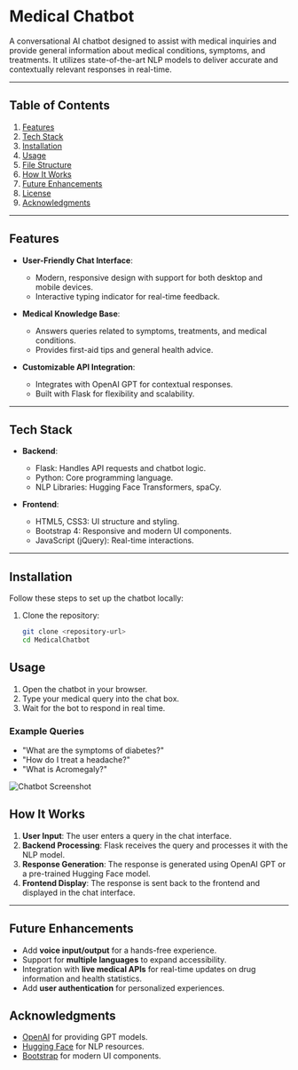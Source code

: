 # Medical Chatbot

A conversational AI chatbot designed to assist with medical inquiries and provide general information about medical conditions, symptoms, and treatments. It utilizes state-of-the-art NLP models to deliver accurate and contextually relevant responses in real-time.

---

## Table of Contents
1. [Features](#features)
2. [Tech Stack](#tech-stack)
3. [Installation](#installation)
4. [Usage](#usage)
5. [File Structure](#file-structure)
6. [How It Works](#how-it-works)
7. [Future Enhancements](#future-enhancements)
8. [License](#license)
9. [Acknowledgments](#acknowledgments)

---

## Features
- **User-Friendly Chat Interface**:
  - Modern, responsive design with support for both desktop and mobile devices.
  - Interactive typing indicator for real-time feedback.

- **Medical Knowledge Base**:
  - Answers queries related to symptoms, treatments, and medical conditions.
  - Provides first-aid tips and general health advice.

- **Customizable API Integration**:
  - Integrates with OpenAI GPT for contextual responses.
  - Built with Flask for flexibility and scalability.

---

## Tech Stack
- **Backend**:
  - Flask: Handles API requests and chatbot logic.
  - Python: Core programming language.
  - NLP Libraries: Hugging Face Transformers, spaCy.

- **Frontend**:
  - HTML5, CSS3: UI structure and styling.
  - Bootstrap 4: Responsive and modern UI components.
  - JavaScript (jQuery): Real-time interactions.

---

## Installation
Follow these steps to set up the chatbot locally:

1. Clone the repository:
   ```bash
   git clone <repository-url>
   cd MedicalChatbot

## Usage
1. Open the chatbot in your browser.
2. Type your medical query into the chat box.
3. Wait for the bot to respond in real time.

### Example Queries
- "What are the symptoms of diabetes?"
- "How do I treat a headache?"
- "What is Acromegaly?"


![Chatbot Screenshot](assests\image.png "Chatbot Interface Screenshot")




## How It Works
1. **User Input**: The user enters a query in the chat interface.
2. **Backend Processing**: Flask receives the query and processes it with the NLP model.
3. **Response Generation**: The response is generated using OpenAI GPT or a pre-trained Hugging Face model.
4. **Frontend Display**: The response is sent back to the frontend and displayed in the chat interface.

---

## Future Enhancements
- Add **voice input/output** for a hands-free experience.
- Support for **multiple languages** to expand accessibility.
- Integration with **live medical APIs** for real-time updates on drug information and health statistics.
- Add **user authentication** for personalized experiences.


## Acknowledgments
- [OpenAI](https://openai.com) for providing GPT models.
- [Hugging Face](https://huggingface.co) for NLP resources.
- [Bootstrap](https://getbootstrap.com) for modern UI components.
